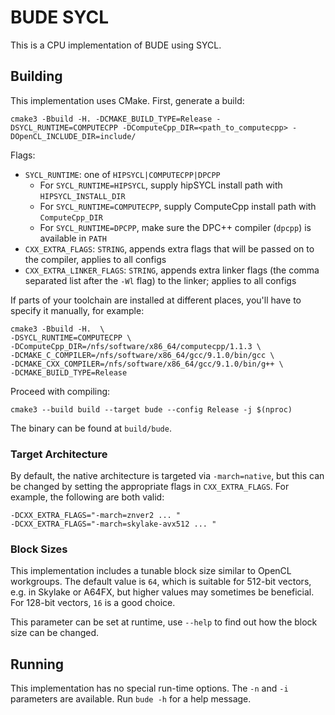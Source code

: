 # BUDE SYCL

This is a CPU implementation of BUDE using SYCL.

## Building

This implementation uses CMake.
First, generate a build:

    cmake3 -Bbuild -H. -DCMAKE_BUILD_TYPE=Release -DSYCL_RUNTIME=COMPUTECPP -DComputeCpp_DIR=<path_to_computecpp> -DOpenCL_INCLUDE_DIR=include/

Flags:

* `SYCL_RUNTIME`: one of `HIPSYCL|COMPUTECPP|DPCPP`
  * For `SYCL_RUNTIME=HIPSYCL`, supply hipSYCL install path with `HIPSYCL_INSTALL_DIR`
  * For `SYCL_RUNTIME=COMPUTECPP`, supply ComputeCpp install path with `ComputeCpp_DIR`
  * For `SYCL_RUNTIME=DPCPP`, make sure the DPC++ compiler (`dpcpp`) is available in `PATH`
* `CXX_EXTRA_FLAGS`: `STRING`, appends extra flags that will be passed on to the compiler, applies to all configs
* `CXX_EXTRA_LINKER_FLAGS`: `STRING`, appends extra linker flags (the comma separated list after the `-Wl` flag) to the linker; applies to all configs

If parts of your toolchain are installed at different places, you'll have to specify it manually, for example:

    cmake3 -Bbuild -H.  \
    -DSYCL_RUNTIME=COMPUTECPP \
    -DComputeCpp_DIR=/nfs/software/x86_64/computecpp/1.1.3 \
    -DCMAKE_C_COMPILER=/nfs/software/x86_64/gcc/9.1.0/bin/gcc \
    -DCMAKE_CXX_COMPILER=/nfs/software/x86_64/gcc/9.1.0/bin/g++ \
    -DCMAKE_BUILD_TYPE=Release


Proceed with compiling:

    cmake3 --build build --target bude --config Release -j $(nproc)

The binary can be found at `build/bude`.

### Target Architecture

By default, the native architecture is targeted via `-march=native`, but this can be changed by setting the appropriate flags in `CXX_EXTRA_FLAGS`.
For example, the following are both valid:

    -DCXX_EXTRA_FLAGS="-march=znver2 ... "
    -DCXX_EXTRA_FLAGS="-march=skylake-avx512 ... "

### Block Sizes

This implementation includes a tunable block size similar to OpenCL workgroups.
The default value is `64`, which is suitable for 512-bit vectors, e.g. in Skylake or A64FX, but higher values may sometimes be beneficial.
For 128-bit vectors, `16` is a good choice.

This parameter can be set at runtime, use `--help` to find out how the block size can be changed.

## Running

This implementation has no special run-time options.
The `-n` and `-i` parameters are available.
Run `bude -h` for a help message.
